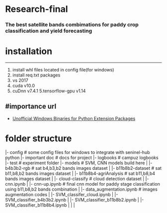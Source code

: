 # Research-final

### The best satellite bands combimations for paddy crop classification and yield forecasting

# installation
---
1. install whl files located in config file(for windows)
2. install req.txt packages 
4. vs 2017
3. cuda v10.0
4. cuDnn v7.4.1
5.tensorflow-gpu v1.14



#importance url
---
* [Unofficial Windows Binaries for Python Extension Packages](https://www.lfd.uci.edu/~gohlke/pythonlibs/)

# folder structure
|- config  # some config files for windows to integrate with seninel-hub python
|- important doc # docs for project
|- logbooks # campuz logbooks
|- test # experiment folder
|- models # SVM, CNN models build here
|     |- b4b3b2-rgb # sat b4,b3,b2 bands images dataset 
|     |- b11b8b2-dataset # sat b11,b8,b2 bands images  dataset
|     |- b11b8b4-agriAnalysis # sat b11,b8,b4 bands images  dataset
|     |- cloud-classify # cloud detection dataset
|     |- cnn.ipynb
|     |- cnn-up.ipynb # final cnn model for paddy stage classification using b11,b8,b2 bands combination
|     |- data_augmentation.ipynb # images augmentation codes
|     |- SVM_classifer_cloud.ipynb
|     |- SVM_classifier_b4b3b2.ipynb
|     |- SVM_classifier_b11b8b2.ipynb
|     |- SVM_classifier_b11b8b4.ipynb
|
|
|
